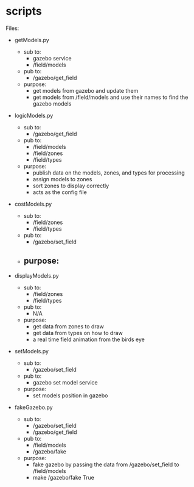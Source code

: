 # scripts
Files:
- getModels.py
    - sub to:
        - gazebo service
        - /field/models
    - pub to:
        - /gazebo/get_field
    - purpose:
        - get models from gazebo and update them
        - get models from /field/models and use their names to find the gazebo models

- logicModels.py
    - sub to:
        - /gazebo/get_field
    - pub to:
        - /field/models
        - /field/zones
        - /field/types
    - purpose:
        - publish data on the models, zones, and types for processing
        - assign models to zones
        - sort zones to display correctly
        - acts as the config file
 
- costModels.py
    - sub to:
        - /field/zones
        - /field/types
    - pub to:
        - /gazebo/set_field
    - purpose:
        - 
 
- displayModels.py
    - sub to:
        - /field/zones
        - /field/types
    - pub to:
        - N/A
    - purpose:
        - get data from zones to draw
        - get data from types on how to draw
        - a real time field animation from the birds eye

- setModels.py
    - sub to:
        - /gazebo/set_field
    - pub to:
        - gazebo set model service
    - purpose:
        - set models position in gazebo

- fakeGazebo.py
    - sub to:
        - /gazebo/set_field
        - /gazebo/get_field
    - pub to:
        - /field/models
        - /gazebo/fake
    - purpose:
        - fake gazebo by passing the data from /gazebo/set_field to /field/models
        - make /gazebo/fake True
 